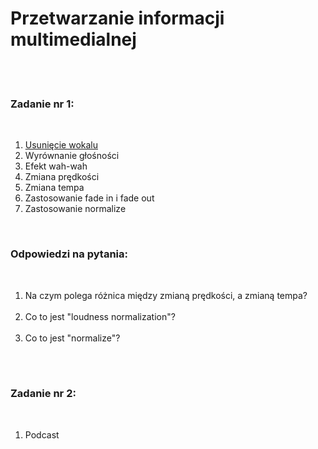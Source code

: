 <h1>Przetwarzanie informacji multimedialnej</h1>
</br>
</br>
<h3>Zadanie nr 1:</h3>
</br>
<OL>
  <li> <a href="https://drive.google.com/file/d/1VGrPtAcNMUrLkrWk9rv8rzEQkRgEsryb/view?usp=sharing">Usunięcie wokalu</a></li>
  <li>Wyrównanie głośności</li>
  <li>Efekt wah-wah</li>
  <li>Zmiana prędkości</li>
  <li>Zmiana tempa</li>
  <li>Zastosowanie fade in i fade out</li>
  <li>Zastosowanie normalize</li>
  </OL>
 </br>
 <h3>Odpowiedzi na pytania:</h3>
 </br>
 <OL>
  <li> Na czym polega różnica między zmianą prędkości, a zmianą tempa?</li>
  </br>
  <li> Co to jest "loudness normalization"?</li>
  </br>
  <li> Co to jest "normalize"? </li>
  
 </OL>
 </br>
 </br>
 <h3>Zadanie nr 2:</h3>
 </br>
 <OL>
  <li> Podcast </li>
 </OL>
